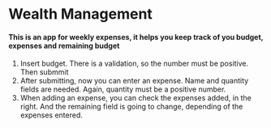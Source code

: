 # Wealth Management

#### This is an app for weekly expenses, it helps you keep track of you budget, expenses and remaining budget

1) Insert budget. There is a validation, so the number must be positive. Then submmit
2) After submitting, now you can enter an expense. Name and quantity fields are needed. Again, quantity must be a positive number.
3) When adding an expense, you can check the expenses added, in the right. And the remaining field is going to change, depending of the expenses entered.